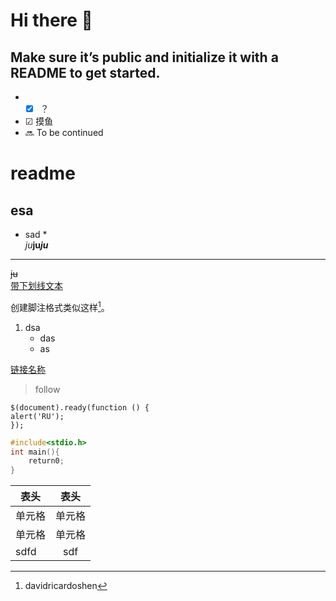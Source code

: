 # Hi there 👋

## Make sure it’s public and initialize it with a README to get started.

- - [x] ？
- ☑ 摸鱼
- 🔜 To be continued

# readme
## esa
- sad *  
*ju***ju**___ju___
---
~~ju~~  
<u>带下划线文本</u>

创建脚注格式类似这样[^RU]。

[^RU]: davidricardoshen  
1. dsa  
    - das  
    - as

[链接名称](链接地址)


> follow

    $(document).ready(function () {
    alert('RU');
    });

``` c
#include<stdio.h>
int main(){
    return0;
}
```
| 表头 | 表头 |
|  ----  | :----:  |
|  单元格  | 单元格 |
| 单元格  | 单元格 |
|sdfd|sdf|

<!--
**DavidRicardoShen/DavidRicardoShen** is a ✨ _special_ ✨ repository because its `README.md` (this file) appears on your GitHub profile.

Here are some ideas to get you started:

- 🔭 I’m currently working on ...
- 🌱 I’m currently learning ...
- 👯 I’m looking to collaborate on ...
- 🤔 I’m looking for help with ...
- 💬 Ask me about ...
- 📫 How to reach me: ...
- 😄 Pronouns: ...
- ⚡ Fun fact: ...
-->
